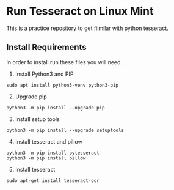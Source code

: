 # Run Tesseract on Linux Mint
This is a practice repository to get filmilar with python tesseract.

## Install Requirements
In order to install run these files you will need..

1. Install Python3 and PIP
```
sudo apt install python3-venv python3-pip
```

2. Upgrade pip
```
python3 -m pip install --upgrade pip
```

3. Install setup tools
```
python3 -m pip install --upgrade setuptools
```

4. Install tesseract and pillow
```
python3 -m pip install pytesseract
python3 -m pip install pillow
```

5. Install tesseract
```
sudo apt-get install tesseract-ocr
```
